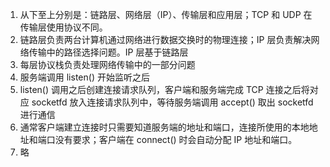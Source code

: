 1. 从下至上分别是：链路层、网络层（IP）、传输层和应用层；TCP 和 UDP 在传输层使用协议不同。
2. 链路层负责两台计算机通过网络进行数据交换时的物理连接；IP 层负责解决网络传输中的路径选择问题。IP 层基于链路层
3. 每层协议栈负责处理网络传输中的一部分问题
4. 服务端调用 listen() 开始监听之后
5. listen() 调用之后创建连接请求队列，客户端和服务端完成 TCP 连接之后将对应 socketfd 放入连接请求队列中，等待服务端调用 accept() 取出 socketfd 进行通信
6. 通常客户端建立连接时只需要知道服务端的地址和端口，连接所使用的本地地址和端口没有要求；客户端在 connect() 时会自动分配 IP 地址和端口。
7. 略